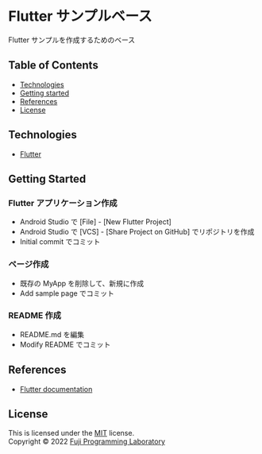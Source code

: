 # Flutter サンプルベース

Flutter サンプルを作成するためのベース

## Table of Contents

* [Technologies](#technologies)
* [Getting started](#getting-started)
* [References](#references)
* [License](#license)

## Technologies

* [Flutter][flutter]

## Getting Started

### Flutter アプリケーション作成

- Android Studio で [File] - [New Flutter Project]
- Android Studio で [VCS] - [Share Project on GitHub] でリポジトリを作成
- Initial commit でコミット

### ページ作成

- 既存の MyApp を削除して、新規に作成
- Add sample page でコミット

### README 作成

- README.md を編集
- Modify README でコミット

## References

* [Flutter documentation](https://flutter.dev/docs)

## License

This is licensed under the [MIT](https://choosealicense.com/licenses/mit/) license.  
Copyright &copy; 2022 [Fuji Programming Laboratory](https://fuji-labo.com/)



[flutter]: https://flutter.dev
